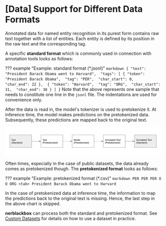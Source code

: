 # [Data] Support for Different Data Formats

Annotated data for named entity recognition in its purest form contains raw text together with a list of entities.
Each entity is defined by its position in the raw text and the corresponding tag.

A specific **standard format** which is commonly used in connection with annotation tools looks as follows:

??? example "Example: standard format (*.jsonl)"
    ``` markdown
    {
        "text": "President Barack Obama went to Harvard", 
        "tags": [
            {
                "token": "President Barack Obama", 
                "tag": "PER", 
                "char_start": 0, 
                "char_end": 22
            }, 
            {
                "token": "Harvard", 
                "tag": "ORG", 
                "char_start": 31, 
                "char_end": 38
            }
        ]
    }
    ```
    Note that the above represents one sample that needs to constitute one line in the ``jsonl`` file. The indentations are used for convenience only.

After the data is read in, the model's tokenizer is used to pretokenize it. 
At inference time, the model makes predictions on the pretokenized data. 
Subsequently, these predictions are mapped back to the original text.

![Standard & Pretokenized](../../images/standard_pretokenized.png)

Often times, especially in the case of public datasets, the data already comes as pretokenized though.
The **pretokenized format** looks as follows:

??? example "Example: pretokenized format (*.csv)"
    ``` markdown
    PER PER PER O O ORG <tab> President Barack Obama went to Harvard
    ```

In the case of pretokenized data at inference time, the information to map the predictions back to the original text is missing. 
Hence, the last step in the above chart is skipped.

**nerblackbox** can process both the standard and pretokenized format.
See [Custom Datasets](../../../usage/datasets_and_models/#custom-datasets) for details on how to use
a dataset in practice.
